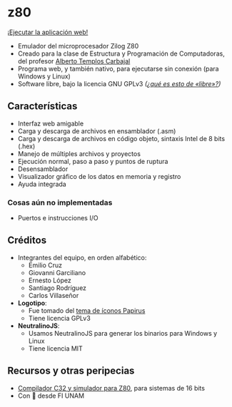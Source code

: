 # z80

[¡Ejecutar la aplicación web!](https://twilight1794.github.io/z80)

- Emulador del microprocesador Zilog Z80
- Creado para la clase de Estructura y Programación de Computadoras, del profesor [Alberto Templos Carbajal](https://www.fi-b.unam.mx/info-pa.php?depto=computacion&nombre=AlbertoTemplos)
- Programa web, y también nativo, para ejecutarse sin conexión (para Windows y Linux)
- Software libre, bajo la licencia GNU GPLv3 *([¿qué es esto de «libre»?](https://www.danielclemente.com/libera/sl.html))*

## Características

- Interfaz web amigable
- Carga y descarga de archivos en ensamblador (.asm)
- Carga y descarga de archivos en código objeto, sintaxis Intel de 8 bits (.hex)
- Manejo de múltiples archivos y proyectos
- Ejecución normal, paso a paso y puntos de ruptura
- Desensamblador
- Visualizador gráfico de los datos en memoria y registro
- Ayuda integrada

### Cosas aún no implementadas

- Puertos e instrucciones I/O

## Créditos

- Integrantes del equipo, en orden alfabético:
  - Emilio Cruz
  - Giovanni Garciliano
  - Ernesto López
  - Santiago Rodríguez
  - Carlos Villaseñor
- **Logotipo**:
  - Fue tomado del [tema de íconos Papirus](https://github.com/PapirusDevelopmentTeam/papirus-icon-theme)
  - Tiene licencia GPLv3
- **NeutralinoJS**:
  - Usamos NeutralinoJS para generar los binarios para Windows y Linux
  - Tiene licencia MIT

## Recursos y otras peripecias

- [Compilador C32 y simulador para Z80](https://mail.fi-b.unam.mx/simulador/), para sistemas de 16 bits
- Con 💜 desde FI UNAM
